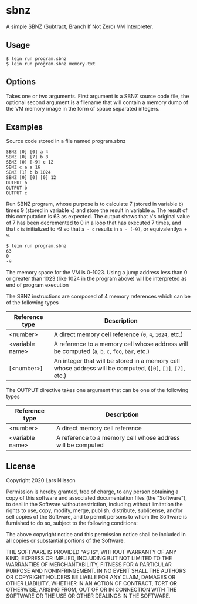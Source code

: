 # sbnz

A simple SBNZ (Subtract, Branch If Not Zero) VM Interpreter.

## Usage

    $ lein run program.sbnz
    $ lein run program.sbnz memory.txt

## Options

Takes one or two arguments. First argument is a SBNZ source code file, the optional second argument is a filename that will contain a memory dump of the VM memory image in the form of space separated integers.

## Examples

Source code stored in a file named program.sbnz

    SBNZ [0] [0] a 4
    SBNZ [0] [7] b 8
    SBNZ [0] [-9] c 12
    SBNZ c a a 16
    SBNZ [1] b b 1024
    SBNZ [0] [0] [0] 12
    OUTPUT a
    OUTPUT b
    OUTPUT c

Run SBNZ program, whose purpose is to calculate 7 (stored in variable `b`) times 9 (stored in variable `c`) and store the result in variable `a`. The result of this computation is 63 as expected. The output shows that `b`'s original value of 7 has been decremented to 0 in a loop that has executed 7 times, and that `c` is initialized to -9 so that `a - c` results in `a - (-9)`, or equivalently`a + 9`.

    $ lein run program.sbnz
    63
    0
    -9

The memory space for the VM is 0-1023. Using a jump address less than 0 or greater than 1023 (like 1024 in the program above) will be interpreted as end of program execution

The SBNZ instructions are composed of 4 memory references which can be of the following types

Reference type | Description
---------------|------------
\<number\> | A direct memory cell reference (`0`, `4`, `1024`, etc.)
\<variable name\> | A reference to a memory cell whose address will be computed (`a`, `b`, `c`, `foo`, `bar`, etc.)
\[\<number\>\] | An integer that will be stored in a memory cell whose address will be computed, (`[0]`, `[1]`, `[7]`, etc.)

The OUTPUT directive takes one argument that can be one of the following types

Reference type | Description
---------------|------------
\<number\> | A direct memory cell reference
\<variable name\> | A reference to a memory cell whose address will be computed

## License

Copyright 2020 Lars Nilsson

Permission is hereby granted, free of charge, to any person obtaining a copy of this software and associated documentation files (the "Software"), to deal in the Software without restriction, including without limitation the rights to use, copy, modify, merge, publish, distribute, sublicense, and/or sell copies of the Software, and to permit persons to whom the Software is furnished to do so, subject to the following conditions:

The above copyright notice and this permission notice shall be included in all copies or substantial portions of the Software.

THE SOFTWARE IS PROVIDED "AS IS", WITHOUT WARRANTY OF ANY KIND, EXPRESS OR IMPLIED, INCLUDING BUT NOT LIMITED TO THE WARRANTIES OF MERCHANTABILITY, FITNESS FOR A PARTICULAR PURPOSE AND NONINFRINGEMENT. IN NO EVENT SHALL THE AUTHORS OR COPYRIGHT HOLDERS BE LIABLE FOR ANY CLAIM, DAMAGES OR OTHER LIABILITY, WHETHER IN AN ACTION OF CONTRACT, TORT OR OTHERWISE, ARISING FROM, OUT OF OR IN CONNECTION WITH THE SOFTWARE OR THE USE OR OTHER DEALINGS IN THE SOFTWARE.